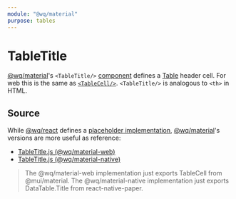 ```yaml
---
module: "@wq/material"
purpose: tables
---
```


# TableTitle

[@wq/material]'s `<TableTitle/>` [component][index] defines a [Table][Table] header cell.  For web this is the same as [`<TableCell/>`][TableCell].  `<TableTitle/>` is analogous to `<th>` in HTML.

## Source

While [@wq/react] defines a [placeholder implementation][react-src], [@wq/material]'s versions are more useful as reference:

 * [TableTitle.js (@wq/material-web)][material-web-src]
 * [TableTitle.js (@wq/material-native)][material-native-src]

> The @wq/material-web implementation just exports TableCell from @mui/material.
> The @wq/material-native implementation just exports DataTable.Title from react-native-paper.

[index]: ./index.md
[@wq/react]: ../@wq/react.md
[@wq/material]: ../@wq/material.md
[Table]: ./Table.md
[TableCell]: ./TableCell.md
[react-src]: https://github.com/wq/wq.app/blob/main/packages/react/src/components/TableTitle.js
[material-web-src]: https://github.com/wq/wq.app/blob/main/packages/material-web/src/components/TableTitle.js
[material-native-src]: https://github.com/wq/wq.app/blob/main/packages/material-native/src/components/TableTitle.js

